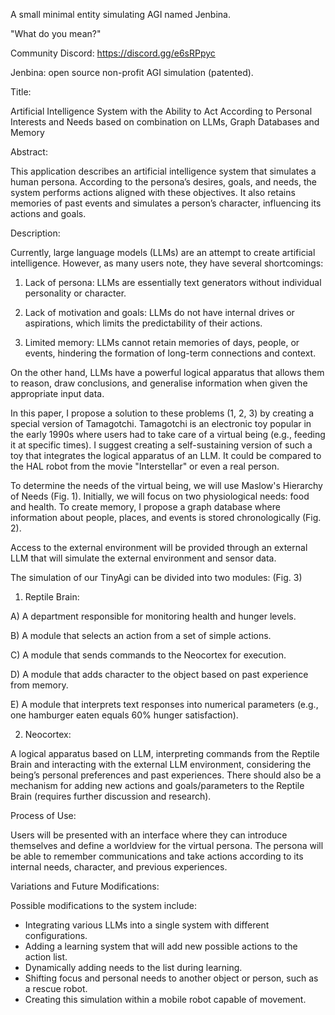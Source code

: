 A small minimal entity simulating AGI named Jenbina. 

"What do you mean?"

Community Discord: 
https://discord.gg/e6sRPpyc

Jenbina: open source non-profit AGI simulation (patented). 

Title: 

Artificial Intelligence System with the Ability to Act According to Personal Interests and Needs based on combination on LLMs, Graph Databases and Memory 

Abstract: 

This application describes an artificial intelligence system that simulates a human persona. According to the persona’s desires, goals, and needs, the system performs actions aligned with these objectives. It also retains memories of past events and simulates a person’s character, influencing its actions and goals.

Description:

Currently, large language models (LLMs) are an attempt to create artificial intelligence. However, as many users note, they have several shortcomings:

 1) Lack of persona: LLMs are essentially text generators without individual personality or character.

 2) Lack of motivation and goals: LLMs do not have internal drives or aspirations, which limits the predictability of their actions.

 3) Limited memory: LLMs cannot retain memories of days, people, or events, hindering the formation of long-term connections and context.

On the other hand, LLMs have a powerful logical apparatus that allows them to reason, draw conclusions, and generalise information when given the appropriate input data.

In this paper, I propose a solution to these problems (1, 2, 3) by creating a special version of Tamagotchi. Tamagotchi is an electronic toy popular in the early 1990s where users had to take care of a virtual being (e.g., feeding it at specific times). I suggest creating a self-sustaining version of such a toy that integrates the logical apparatus of an LLM. It could be compared to the HAL robot from the movie "Interstellar" or even a real person.

To determine the needs of the virtual being, we will use Maslow's Hierarchy of Needs (Fig. 1). Initially, we will focus on two physiological needs: food and health. To create memory, I propose a graph database where information about people, places, and events is stored chronologically (Fig. 2).

Access to the external environment will be provided through an external LLM that will simulate the external environment and sensor data.

The simulation of our TinyAgi can be divided into two modules: (Fig. 3)

 1. Reptile Brain:

   A) A department responsible for monitoring health and hunger levels.
   
   B) A module that selects an action from a set of simple actions.
   
   C) A module that sends commands to the Neocortex for execution.
   
   D) A module that adds character to the object based on past experience from memory.
   
   E) A module that interprets text responses into numerical parameters (e.g., one hamburger eaten equals 60% hunger satisfaction).

 2. Neocortex:

   A logical apparatus based on LLM, interpreting commands from the Reptile Brain and interacting with the external LLM environment, considering the being’s personal preferences and past experiences. There should also be a mechanism for adding new actions and goals/parameters to the Reptile Brain (requires further discussion and research).

Process of Use:

Users will be presented with an interface where they can introduce themselves and define a worldview for the virtual persona. The persona will be able to remember communications and take actions according to its internal needs, character, and previous experiences.

Variations and Future Modifications:

Possible modifications to the system include:
- Integrating various LLMs into a single system with different configurations.
- Adding a learning system that will add new possible actions to the action list.
- Dynamically adding needs to the list during learning.
- Shifting focus and personal needs to another object or person, such as a rescue robot.
- Creating this simulation within a mobile robot capable of movement.
